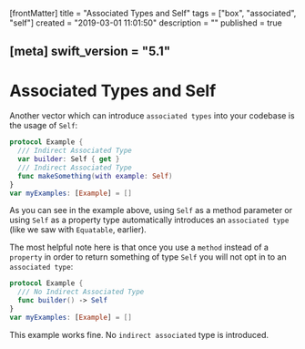 [frontMatter]
title = "Associated Types and Self"
tags = ["box", "associated", "self"]
created = "2019-03-01 11:01:50"
description = ""
published = true

[meta]
swift_version = "5.1"
---

# Associated Types and Self

Another vector which can introduce `associated types` into your codebase
is the usage of `Self`:

``` Swift
protocol Example {
  /// Indirect Associated Type
  var builder: Self { get }
  /// Indirect Associated Type
  func makeSomething(with example: Self)
}
var myExamples: [Example] = []
```

As you can see in the example above, using `Self` as a method parameter
or using `Self` as a property type automatically introduces an
`associated type` (like we saw with `Equatable`, earlier).

The most helpful note here is that once you use a `method` instead of a
`property` in order to return something of type `Self` you will not opt
in to an `associated type`:

``` Swift
protocol Example {
  /// No Indirect Associated Type
  func builder() -> Self
}
var myExamples: [Example] = []
```

This example works fine. No `indirect associated` type is introduced.
